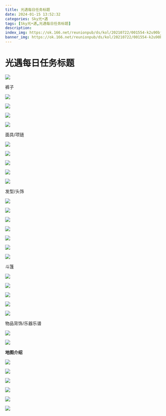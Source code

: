 ```yaml
---
title: 光遇每日任务标题
date: 2024-01-15 13:52:32
categories: Sky光•遇
tags: [Sky光•遇,光遇每日任务标题]
description: 
index_img: https://ok.166.net/reunionpub/ds/kol/20210722/001554-k2u90bj7ay.png?imageView&thumbnail=600x0&type=jpg
banner_img: https://ok.166.net/reunionpub/ds/kol/20210722/001554-k2u90bj7ay.png?imageView&thumbnail=600x0&type=jpg
---
```

# 光遇每日任务标题
![](https://img.166.net/reunionpub/ds/kol/20240111/164659-679athnlrc.png)

裤子

![](https://img.166.net/reunionpub/ds/kol/20240111/164716-ufh8oy42j3.png)

![](https://img.166.net/reunionpub/ds/kol/20240111/164726-pvi6tesas8.png)

![](https://img.166.net/reunionpub/ds/kol/20240111/164734-ryqohtp1v6.png)

![](https://img.166.net/reunionpub/ds/kol/20240111/164755-sdr70b6ol9.png)

面具/项链

![](https://img.166.net/reunionpub/ds/kol/20240111/164817-eakqb1c2wl.png)

![](https://img.166.net/reunionpub/ds/kol/20240111/164827-a6sgdwcmuk.png)

![](https://img.166.net/reunionpub/ds/kol/20240111/164839-9q327lvng5.png)

![](https://img.166.net/reunionpub/ds/kol/20240111/164849-sopw0e9g18.png)

![](https://img.166.net/reunionpub/ds/kol/20240111/164858-i1aesw30g4.png)

发型/头饰

![](https://img.166.net/reunionpub/ds/kol/20240111/164929-rpbocwl6gd.png)

![](https://img.166.net/reunionpub/ds/kol/20240111/164938-dsjt3l6mh8.png)

![](https://img.166.net/reunionpub/ds/kol/20240111/164949-8jya0pq4hl.png)

![](https://img.166.net/reunionpub/ds/kol/20240111/164959-wn1tucl49a.png)

![](https://img.166.net/reunionpub/ds/kol/20240111/165009-dukybt0s3p.png)

![](https://img.166.net/reunionpub/ds/kol/20240111/165019-tfl1r0scbh.png)

![](https://img.166.net/reunionpub/ds/kol/20240111/165029-n9d7sey0j2.png)

斗篷

![](https://img.166.net/reunionpub/ds/kol/20240111/165046-s0mjtgs976.png)

![](https://img.166.net/reunionpub/ds/kol/20240111/165057-bowfhsrumc.png)

![](https://img.166.net/reunionpub/ds/kol/20240111/165117-38rdbj7h5t.png)

![](https://img.166.net/reunionpub/ds/kol/20240111/165107-26ibol5q1w.png)

![](https://img.166.net/reunionpub/ds/kol/20240111/165129-bp5hsgsmdj.png)

物品背饰/乐器乐谱

![](https://img.166.net/reunionpub/ds/kol/20240111/171351-0s5olsf4me.png)

![](https://img.166.net/reunionpub/ds/kol/20231215/010548-roe1ikfqsl.png)

 **地图介绍**

![](https://img.166.net/reunionpub/ds/kol/20240110/174706-q6718kvjlw.png)

![](https://img.166.net/reunionpub/ds/kol/20240110/174720-phzgsd4rn7.png)

![](https://img.166.net/reunionpub/ds/kol/20240110/174732-hadens0gs4.png)

![](https://img.166.net/reunionpub/ds/kol/20240110/174746-4l80ycawr5.png)

![](https://img.166.net/reunionpub/ds/kol/20240110/174803-450s6yc7gp.png)

![](https://img.166.net/reunionpub/ds/kol/20240110/174815-p842w0on7l.png)

